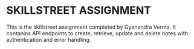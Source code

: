 # SKILLSTREET ASSIGNMENT

This is the skillstreet assignment completed by Gyanendra Verma. It contanins API endpoints to create, retrieve, update and delete notes with authentication and error handling.